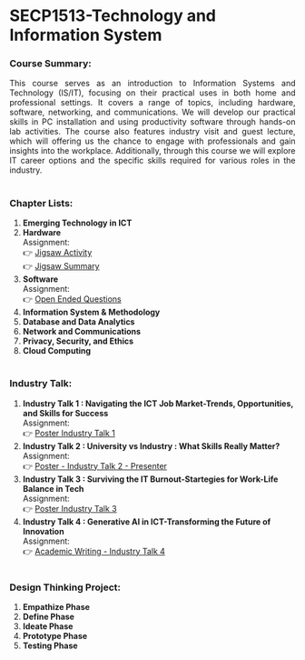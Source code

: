 # SECP1513-Technology and Information System

### Course Summary:

<p align="justify">This course serves as an introduction to Information Systems and Technology (IS/IT), focusing on their practical uses in both home and professional settings. It covers a range of topics, including hardware, software, networking, and communications. We will develop our practical skills in PC installation and using productivity software through hands-on lab activities. The course also features industry visit and guest lecture, which will offering us the chance to engage with professionals and gain insights into the workplace. Additionally, through this course we will explore IT career options and the specific skills required for various roles in the industry.</p>


# 

### Chapter Lists:
1.	<b>Emerging Technology in ICT </b>   
2.	<b>Hardware </b></br>
    Assignment: </br>
    👉 [Jigsaw Activity](https://github.com/arul1001/SECP1513-Technology-and-Information-System/blob/cb79981214131086eea4f561b754d96cdc529314/Jigsaw_Activity_Group3_System_Unit_and_Its_Componnets.pdf) </br>
    👉 [Jigsaw Summary](https://github.com/arul1001/SECP1513-Technology-and-Information-System/blob/cb79981214131086eea4f561b754d96cdc529314/Jigsaw_Group%20Summary.pdf
)
3.	<b>Software </b></br>
    Assignment: </br>
    👉 [Open Ended Questions](https://github.com/arul1001/SECP1513-Technology-and-Information-System/blob/f262a1006fa9d23a1e6b03b04a8d7969827ca378/Chapter3_Software-Open-Ended_Questions.pdf) </br>
6.	<b> Information System & Methodology </b>
7.	<b> Database and Data Analytics </b>
8.	<b> Network and Communications </b>
9.	<b> Privacy, Security, and Ethics </b>
10.	<b> Cloud Computing </b>

# 

### Industry Talk:
1. <b>Industry Talk 1 : Navigating the ICT Job Market-Trends, Opportunities, and Skills for Success </b> </br>
   Assignment: </br>
   👉 [Poster Industry Talk 1](https://github.com/arul1001/SECP1513-Technology-and-Information-System/blob/389927d5028822f09f8d0d9664099ae100bade86/Group3_SECP1513_Industry_Talk1.pdf
)
3. <b>Industry Talk 2 : University vs Industry : What Skills Really Matter? </b> </br>
   Assignment: </br>
   👉 [Poster - Industry Talk 2 - Presenter](https://github.com/arul1001/SECP1513-Technology-and-Information-System/blob/389927d5028822f09f8d0d9664099ae100bade86/Group3_Industry_Talk2_Presenter.pdf
) 
5. <b> Industry Talk 3 : Surviving the IT Burnout-Startegies for Work-Life Balance in Tech </b> </br>
   Assignment: </br>
   👉 [Poster Industry Talk 3](https://github.com/arul1001/SECP1513-Technology-and-Information-System/blob/389927d5028822f09f8d0d9664099ae100bade86/Group3_SECP1513_Industry_Talk3.pdf
)
7. <b> Industry Talk 4 : Generative AI in ICT-Transforming the Future of Innovation </b> </br>
   Assignment: </br>
   👉 [Academic Writing - Industry Talk 4](https://github.com/arul1001/SECP1513-Technology-and-Information-System/blob/212c563426ebb9a4c78cb5902a5d9c65720a90a3/Group3_Industry-Talk4-Academic_Writing_Generative_AI_In_ICT.pdf
)

# 

### Design Thinking Project:
1. <b>Empathize Phase</b>
2. <b>Define Phase</b>
3. <b>Ideate Phase</b>
4. <b>Prototype Phase</b>
5. <b>Testing Phase</b>
   
